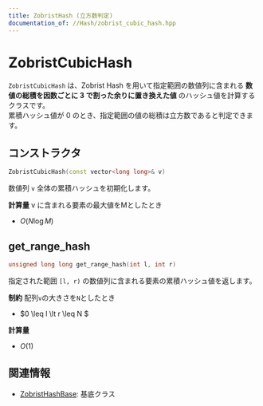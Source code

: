 ```yaml
---
title: ZobristHash (立方数判定)
documentation_of: //Hash/zobrist_cubic_hash.hpp
---
```


# ZobristCubicHash
`ZobristCubicHash` は、Zobrist Hash を用いて指定範囲の数値列に含まれる  **数値の総積を因数ごとに 3 で割った余りに置き換えた値** のハッシュ値を計算するクラスです。  
累積ハッシュ値が 0 のとき、指定範囲の値の総積は立方数であると判定できます。  

## コンストラクタ
```cpp
ZobristCubicHash(const vector<long long>& v)
```

数値列 `v` 全体の累積ハッシュを初期化します。

**計算量**
v に含まれる要素の最大値をMとしたとき
- $O(N \log M)$

## get_range_hash
```cpp
unsigned long long get_range_hash(int l, int r)
```
指定された範囲 `[l, r)` の数値列に含まれる要素の累積ハッシュ値を返します。

**制約**
配列`v`の大きさを`N`としたとき
- $0 \leq l \lt r \leq N $

**計算量**
- $O(1)$

## 関連情報
- [ZobristHashBase](zobrist_hash_base.hpp): 基底クラス